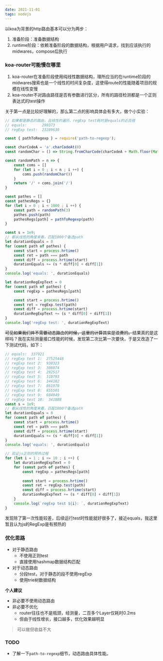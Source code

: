 ```yaml
---
date: 2021-11-01
tags: nodejs
---
```


以koa为背景的http路由基本可以分为两步：

1. 准备阶段：准备数据结构
2. runtime阶段：依赖准备阶段的数据结构，根据用户请求，找到应该执行的midwares，compose后执行

### koa-router可能慢在哪里

1. koa-router在准备阶段使用纯线性数据结构，理所应当的在runtime阶段的midwares搜索也是一个线性的时间复杂度，这使得route的性能随着项目的规模在线性变慢
2. koa-router不对路由路径是否有参数进行区分，所有的路径检测都是一个正则表达式的test操作

关于第一点是比较好理解的，那么第二点的影响具体会有多大，做个小实验：

```js
// 如果都是静态的路由，且线性的遍历，regExp test耗时是equals的近百倍
// equals:       290373
// regExp test:  23289630

const { pathToRegexp } = require('path-to-regexp');

const charCodeA = 'a'.charCodeAt(0)
const randomChar = () => String.fromCharCode(charCodeA + Math.floor(Math.random() * 26))

const randomPath = n => {
    const coms = []
    for (let i = 0 ; i < n ; i ++) {
        coms.push(randomChar())
    }
    return '/' + coms.join('/')
}

const pathes = []
const pathesRegs = {}
for (let i = 0 ; i < 1000 ; i ++) {
    const path = randomPath(3)
    pathes.push(path)
    pathesRegs[path] = pathToRegexp(path)
}

const s = 1e9;
// 都从线性的角度来看，匹配1000个备选path
let durationEquals = 0
for (const path of pathes) {
    const start = process.hrtime()
    const ret = path === path
    const diff = process.hrtime(start)
    durationEquals += (s * diff[0] + diff[1])
}
console.log('equals: ', durationEquals)

let durationRegExpText = 0
for (const path of pathes) {
    const regExp = pathesRegs[path]

    const start = process.hrtime()
    const ret = regExp.test(path)
    const diff = process.hrtime(start)
    durationRegExpText += (s * diff[0] + diff[1])
}
console.log('regExp test: ', durationRegExpText)


```

<del>可见如果我们并不需要动态路由的时候，这里的计算其实是浪费的。</del>结果真的是这样吗？我在实际测量接口性能的时候，发现第二次比第一次要快，于是又改造了一下测试代码，如下：

```js
// equals:  337921
// regExp test 1:  27525448
// regExp test 2:  930323
// regExp test 3:  308074
// regExp test 4:  292517
// regExp test 5:  310793
// regExp test 6:  344182
// regExp test 7:  861970
// regExp test 8:  855501
// regExp test 9:  604949
// regExp test 10:  341888
const s = 1e9;
// 都从线性的角度来看，匹配1000个备选path
let durationEquals = 0
for (const path of pathes) {
    const start = process.hrtime()
    const ret = path === path
    const diff = process.hrtime(start)
    durationEquals += (s * diff[0] + diff[1])
}
console.log('equals: ', durationEquals)

// 验证js正则的预热过程
for (let i = 1 ; i <= 10 ; i ++) {
    let durationRegExpText = 0
    for (const path of pathes) {
        const regExp = pathesRegs[path]
    
        const start = process.hrtime()
        const ret = regExp.test(path)
        const diff = process.hrtime(start)
        durationRegExpText += (s * diff[0] + diff[1])
    }
    console.log(`regExp test ${i}: `, durationRegExpText)
}
```

发现除了第一次性能较差，后续运行test时性能就好很多了，接近equals，我这里暂且认为js的RegExp是有预热的

### 优化思路

- 对于静态路由
    - 不使用正则test
    - 直接使用hashmap数据结构匹配
- 对于动态路由
    - 分段test，对于静态的段不使用regExp
    - 使用trie树数据结构

**个人建议**

- 非必要不使用动态路由
- 非必要不优化
    - router往往也不是瓶颈，经测量，二百多个Layer仅耗时0.2ms
    - 但由于线性增长，接口越多，优化效果越明显

> 可以做但收益不大

### TODO

- 了解一下`path-to-regexp`细节，动态路由具体性能。